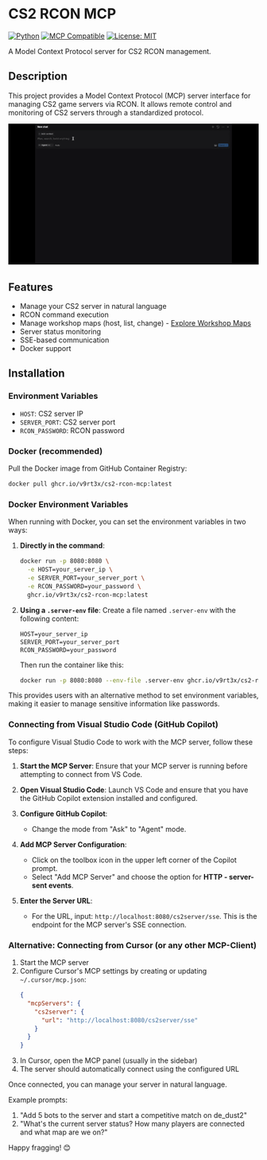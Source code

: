 # CS2 RCON MCP

[![Python](https://img.shields.io/badge/python-3.8%2B-blue.svg)](https://www.python.org/downloads/)
[![MCP Compatible](https://img.shields.io/badge/MCP-Compatible-green.svg)](https://cursor.sh)
[![License: MIT](https://img.shields.io/badge/License-MIT-yellow.svg)](https://opensource.org/licenses/MIT)

A Model Context Protocol server for CS2 RCON management.

## Description

This project provides a Model Context Protocol (MCP) server interface for managing CS2 game servers via RCON. It allows remote control and monitoring of CS2 servers through a standardized protocol.

![CS2 RCON MCP Demo](cs2-rcon-mcp.gif)

## Features

- Manage your CS2 server in natural language
- RCON command execution
- Manage workshop maps (host, list, change) - [Explore Workshop Maps](https://steamcommunity.com/app/730/workshop/)
- Server status monitoring
- SSE-based communication
- Docker support

## Installation

### Environment Variables

- `HOST`: CS2 server IP
- `SERVER_PORT`: CS2 server port
- `RCON_PASSWORD`: RCON password

### Docker (recommended)

Pull the Docker image from GitHub Container Registry:

```bash
docker pull ghcr.io/v9rt3x/cs2-rcon-mcp:latest
```

### Docker Environment Variables

When running with Docker, you can set the environment variables in two ways:

1. **Directly in the command**:
   ```bash
   docker run -p 8080:8080 \
     -e HOST=your_server_ip \
     -e SERVER_PORT=your_server_port \
     -e RCON_PASSWORD=your_password \
     ghcr.io/v9rt3x/cs2-rcon-mcp:latest
   ```

2. **Using a `.server-env` file**:
   Create a file named `.server-env` with the following content:
   ```
   HOST=your_server_ip
   SERVER_PORT=your_server_port
   RCON_PASSWORD=your_password
   ```

   Then run the container like this:
   ```bash
   docker run -p 8080:8080 --env-file .server-env ghcr.io/v9rt3x/cs2-rcon-mcp:latest
   ```

This provides users with an alternative method to set environment variables, making it easier to manage sensitive information like passwords.

### Connecting from Visual Studio Code (GitHub Copilot)

To configure Visual Studio Code to work with the MCP server, follow these steps:

1. **Start the MCP Server**: Ensure that your MCP server is running before attempting to connect from VS Code.

2. **Open Visual Studio Code**: Launch VS Code and ensure that you have the GitHub Copilot extension installed and configured.

3. **Configure GitHub Copilot**:
   - Change the mode from "Ask" to "Agent" mode.

4. **Add MCP Server Configuration**:
   - Click on the toolbox icon in the upper left corner of the Copilot prompt.
   - Select "Add MCP Server" and choose the option for **HTTP - server-sent events**.

5. **Enter the Server URL**:
   - For the URL, input: `http://localhost:8080/cs2server/sse`. This is the endpoint for the MCP server's SSE connection.

### Alternative: Connecting from Cursor (or any other MCP-Client)

1. Start the MCP server
2. Configure Cursor's MCP settings by creating or updating `~/.cursor/mcp.json`:
   ```json
   {
     "mcpServers": {
       "cs2server": {
         "url": "http://localhost:8080/cs2server/sse"
       }
     }
   }
   ```
3. In Cursor, open the MCP panel (usually in the sidebar)
4. The server should automatically connect using the configured URL

Once connected, you can manage your server in natural language.

Example prompts:

1. "Add 5 bots to the server and start a competitive match on de_dust2"
2. "What's the current server status? How many players are connected and what map are we on?"

Happy fragging! 😊
